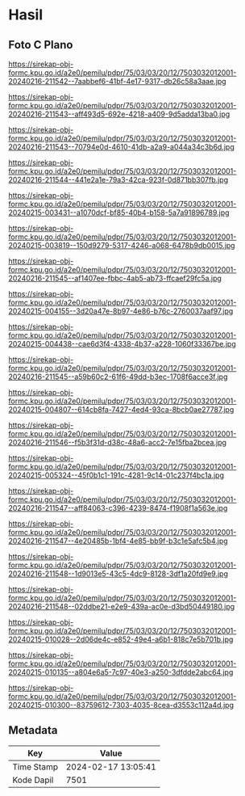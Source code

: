 # Hasil

## Foto C Plano

https://sirekap-obj-formc.kpu.go.id/a2e0/pemilu/pdpr/75/03/03/20/12/7503032012001-20240216-211542--7aabbef6-41bf-4e17-9317-db26c58a3aae.jpg

https://sirekap-obj-formc.kpu.go.id/a2e0/pemilu/pdpr/75/03/03/20/12/7503032012001-20240216-211543--aff493d5-692e-4218-a409-9d5adda13ba0.jpg

https://sirekap-obj-formc.kpu.go.id/a2e0/pemilu/pdpr/75/03/03/20/12/7503032012001-20240216-211543--70794e0d-4610-41db-a2a9-a044a34c3b6d.jpg

https://sirekap-obj-formc.kpu.go.id/a2e0/pemilu/pdpr/75/03/03/20/12/7503032012001-20240216-211544--441e2a1e-79a3-42ca-923f-0d871bb307fb.jpg

https://sirekap-obj-formc.kpu.go.id/a2e0/pemilu/pdpr/75/03/03/20/12/7503032012001-20240215-003431--a1070dcf-bf85-40b4-b158-5a7a91896789.jpg

https://sirekap-obj-formc.kpu.go.id/a2e0/pemilu/pdpr/75/03/03/20/12/7503032012001-20240215-003819--150d9279-5317-4246-a068-6478b9db0015.jpg

https://sirekap-obj-formc.kpu.go.id/a2e0/pemilu/pdpr/75/03/03/20/12/7503032012001-20240216-211545--af1407ee-fbbc-4ab5-ab73-ffcaef29fc5a.jpg

https://sirekap-obj-formc.kpu.go.id/a2e0/pemilu/pdpr/75/03/03/20/12/7503032012001-20240215-004155--3d20a47e-8b97-4e86-b76c-2760037aaf97.jpg

https://sirekap-obj-formc.kpu.go.id/a2e0/pemilu/pdpr/75/03/03/20/12/7503032012001-20240215-004438--cae6d3f4-4338-4b37-a228-1060f33367be.jpg

https://sirekap-obj-formc.kpu.go.id/a2e0/pemilu/pdpr/75/03/03/20/12/7503032012001-20240216-211545--a59b60c2-61f6-49dd-b3ec-1708f6acce3f.jpg

https://sirekap-obj-formc.kpu.go.id/a2e0/pemilu/pdpr/75/03/03/20/12/7503032012001-20240215-004807--614cb8fa-7427-4ed4-93ca-8bcb0ae27787.jpg

https://sirekap-obj-formc.kpu.go.id/a2e0/pemilu/pdpr/75/03/03/20/12/7503032012001-20240216-211546--f5b3f31d-d38c-48a6-acc2-7e15fba2bcea.jpg

https://sirekap-obj-formc.kpu.go.id/a2e0/pemilu/pdpr/75/03/03/20/12/7503032012001-20240215-005324--45f0b1c1-191c-4281-9c14-01c237f4bc1a.jpg

https://sirekap-obj-formc.kpu.go.id/a2e0/pemilu/pdpr/75/03/03/20/12/7503032012001-20240216-211547--aff84063-c396-4239-8474-f1908f1a563e.jpg

https://sirekap-obj-formc.kpu.go.id/a2e0/pemilu/pdpr/75/03/03/20/12/7503032012001-20240216-211547--4e20485b-1bf4-4e85-bb9f-b3c1e5afc5b4.jpg

https://sirekap-obj-formc.kpu.go.id/a2e0/pemilu/pdpr/75/03/03/20/12/7503032012001-20240216-211548--1d9013e5-43c5-4dc9-8128-3df1a20fd9e9.jpg

https://sirekap-obj-formc.kpu.go.id/a2e0/pemilu/pdpr/75/03/03/20/12/7503032012001-20240216-211548--02ddbe21-e2e9-439a-ac0e-d3bd50449180.jpg

https://sirekap-obj-formc.kpu.go.id/a2e0/pemilu/pdpr/75/03/03/20/12/7503032012001-20240215-010028--2d06de4c-e852-49e4-a6b1-818c7e5b701b.jpg

https://sirekap-obj-formc.kpu.go.id/a2e0/pemilu/pdpr/75/03/03/20/12/7503032012001-20240215-010135--a804e6a5-7c97-40e3-a250-3dfdde2abc64.jpg

https://sirekap-obj-formc.kpu.go.id/a2e0/pemilu/pdpr/75/03/03/20/12/7503032012001-20240215-010300--83759612-7303-4035-8cea-d3553c112a4d.jpg


## Metadata

| Key        | Value               |
| ---------- | ------------------- |
| Time Stamp | 2024-02-17 13:05:41 |
| Kode Dapil | 7501                |



